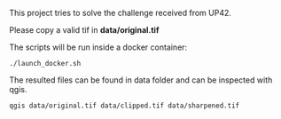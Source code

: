 This project tries to solve the challenge received from UP42.

Please copy a valid tif in **data/original.tif**

The scripts will be run inside a docker container:

```./launch_docker.sh```

The resulted files can be found in data folder and can be inspected with qgis.

```qgis data/original.tif data/clipped.tif data/sharpened.tif```

